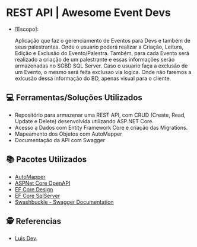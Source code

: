 
# REST API | Awesome Event Devs

- [Escopo]:
  
  Aplicação que faz o gerenciamento de Eventos para Devs e também de seus palestrantes. Onde o usuario poderá realizar a Criação, Leitura, Edição e Exclusão do Evento/Palestra.
  Também, para cada Evento será realizado a criação de um palestrante e essas informações serão armazenadas no SGBD SQL Server.
  Caso o usuario faça a exclusão de um Evento, o mesmo será feita exclusao via logica. Onde não faremos a exlcusão dessa informação do BD, apenas visual para o cliente.


## 💻 Ferramentas/Soluções Utilizados

- Repositório para armazenar uma REST API, com CRUD (Create, Read, Update e Delete) desenvolvida utilizando ASP.NET Core.
- Acesso a Dados com Entity Framework Core e criação das Migrations.
- Mapeamento dos Objetos com AutoMapper
- Documentação da API com Swagger


## 📚 Pacotes Utilizados
- [AutoMapper](https://www.nuget.org/packages/AutoMapper.Extensions.Microsoft.DependencyInjection)
- [ASPNet Core OpenAPI](https://www.nuget.org/packages/Microsoft.AspNetCore.OpenApi/9.0.0-rc.1.24452.1)
- [EF Core Design](https://www.nuget.org/packages/Microsoft.EntityFrameworkCore.Design/9.0.0-rc.1.24451.1)
- [EF Core SqlServer](https://www.nuget.org/packages/Microsoft.EntityFrameworkCore.SqlServer/9.0.0-rc.1.24451.1)
- [Swashbuckle - Swagger Documentation](https://www.nuget.org/packages/Swashbuckle.AspNetCore)


##  🕵️ Referencias
- [Luis Dev](https://www.youtube.com/watch?v=3pkA3jmjGs0&list=PLI2XdbZhEq4n9A46xhfYPMdViA3H_v-mb&index=1).
